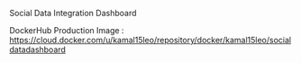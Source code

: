 Social Data Integration Dashboard

DockerHub Production Image : https://cloud.docker.com/u/kamal15leo/repository/docker/kamal15leo/socialdatadashboard
